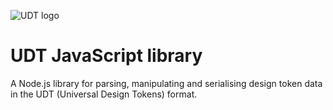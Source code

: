 ![UDT logo](http://udt.design/udt-logo.svg)

# UDT JavaScript library

A Node.js library for parsing, manipulating and serialising design token data in the UDT (Universal Design Tokens) format.
